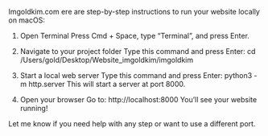 Imgoldkim.com
ere are step-by-step instructions to run your website locally on macOS:

1. Open Terminal
Press Cmd + Space, type “Terminal”, and press Enter.
2. Navigate to your project folder
Type this command and press Enter:
cd /Users/gold/Desktop/Website_imgoldkim/imgoldkim
3. Start a local web server
Type this command and press Enter:
python3 -m http.server
This will start a server at port 8000.

4. Open your browser
Go to:
http://localhost:8000
You’ll see your website running!

Let me know if you need help with any step or want to use a different port.

